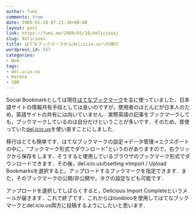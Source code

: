 ```yaml
---
author: fumi
comments: true
date: 2009-01-18 07:21:30+00:00
layout: post
link: https://fumi.me/2009/01/18/delicious/
slug: delicious
title: はてなブックマークからdel.icio.usへの移行
wordpress_id: 557
categories:
- Web
tags:
- del.icio.us
- Hatena
- SBM
---
```


Social Bookmarkとしては現在[はてなブックマーク](http://b.hatena.ne.jp/)を主に使っていました．日本語サイトの情報共有手段としては良いのですが，使用者のほとんどが日本人のため，英語サイトの共有には向いていません．実際英語の記事をブックマークしても，ブックマークしているのは自分だけということが多いです．そのため，昔使っていた[del.icio.us](http://del.icio.us/)を使い直すことにしました．

<!-- more -->


移行はとても簡単です．はてなブックマークの設定→データ管理→エクスポートの中に，"ブックマーク形式でダウンロード"というのがありますので，右クリックから保存をします．そうすると使用しているブラウザのブックマーク形式でダウンロードできます．その後，del.icio.usのsetting→Import / Upload Bookmarksを選択すると，アップロードするブックマークを指定できます．また，そのブックマークの公開/非公開や，タグの設定なども可能です．




アップロードを選択してしばらくすると，Delicious Import Completeというメールが届きます．これで終了です．これからはtomblooを使用してはてなブックマークとdel.icio.us両方に投稿するようにしたいと思います．
